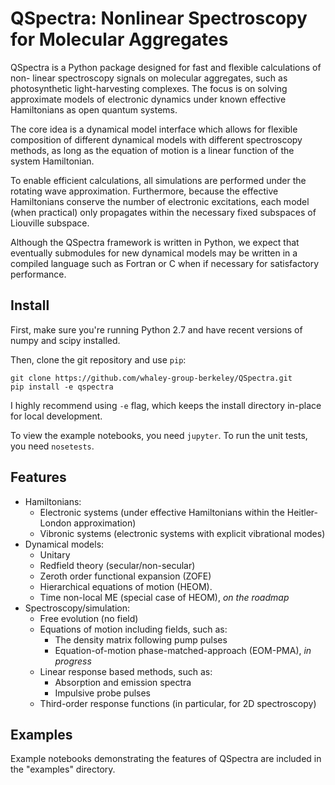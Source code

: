 QSpectra: Nonlinear Spectroscopy for Molecular Aggregates
=========================================================

QSpectra is a Python package designed for fast and flexible calculations of non-
linear spectroscopy signals on molecular aggregates, such as photosynthetic
light-harvesting complexes. The focus is on solving approximate models of
electronic dynamics under known effective Hamiltonians as open quantum systems.

The core idea is a dynamical model interface which allows for flexible
composition of different dynamical models with different spectroscopy methods,
as long as the equation of motion is a linear function of the system
Hamiltonian.

To enable efficient calculations, all simulations are performed under the
rotating wave approximation. Furthermore, because the effective Hamiltonians
conserve the number of electronic excitations, each model (when practical) only
propagates within the necessary fixed subspaces of Liouville subspace.

Although the QSpectra framework is written in Python, we expect that eventually
submodules for new dynamical models may be written in a compiled language such
as Fortran or C when if necessary for satisfactory performance.

Install
-------

First, make sure you're running Python 2.7 and have recent versions of numpy
and scipy installed.

Then, clone the git repository and use `pip`:
```
git clone https://github.com/whaley-group-berkeley/QSpectra.git
pip install -e qspectra
```

I highly recommend using `-e` flag, which keeps the install directory in-place
for local development.

To view the example notebooks, you need ``jupyter``. To run the unit tests,
you need ``nosetests``.

Features
--------

- Hamiltonians:
    - Electronic systems (under effective Hamiltonians within the Heitler-London
      approximation)
    - Vibronic systems (electronic systems with explicit vibrational modes)
- Dynamical models:
    - Unitary
    - Redfield theory (secular/non-secular)
    - Zeroth order functional expansion (ZOFE)
    - Hierarchical equations of motion (HEOM).
    - Time non-local ME (special case of HEOM), *on the roadmap*
- Spectroscopy/simulation:
    - Free evolution (no field)
    - Equations of motion including fields, such as:
        + The density matrix following pump pulses
        + Equation-of-motion phase-matched-approach (EOM-PMA), *in progress*
    - Linear response based methods, such as:
        + Absorption and emission spectra
        + Impulsive probe pulses
    - Third-order response functions (in particular, for 2D spectroscopy)

Examples
--------

Example notebooks demonstrating the features of QSpectra are included in the
"examples" directory.
